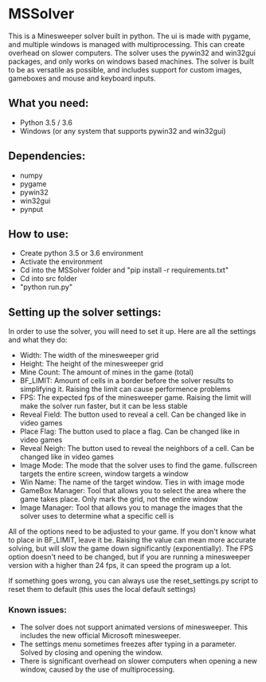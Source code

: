 # MSSolver

This is a Minesweeper solver built in python. The ui is made with pygame, and multiple windows is managed with multiprocessing. This can create overhead on slower computers. The solver uses the pywin32 and win32gui packages, and only works on windows based machines. The solver is built to be as versatile as possible, and includes support for custom images, gameboxes and mouse and keyboard inputs.


## What you need:
* Python 3.5 / 3.6
* Windows (or any system that supports pywin32 and win32gui)


## Dependencies:
* numpy
* pygame
* pywin32
* win32gui
* pynput

## How to use:
* Create python 3.5 or 3.6 environment
* Activate the environment
* Cd into the MSSolver folder and "pip install -r requirements.txt"
* Cd into src folder
* "python run.py"

## Setting up the solver settings:
In order to use the solver, you will need to set it up. Here are all the settings and what they do:
* Width: The width of the minesweeper grid
* Height: The height of the minesweeper grid
* Mine Count: The amount of mines in the game (total)
* BF_LIMIT: Amount of cells in a border before the solver results to simplifying it. Raising the limit can cause performence problems
* FPS: The expected fps of the minesweeper game. Raising the limit will make the solver run faster, but it can be less stable
* Reveal Field: The button used to reveal a cell. Can be changed like in video games
* Place Flag: The button used to place a flag. Can be changed like in video games
* Reveal Neigh: The button used to reveal the neighbors of a cell. Can be changed like in video games
* Image Mode: The mode that the solver uses to find the game. fullscreen targets the entire screen, window targets a window
* Win Name: The name of the target window. Ties in with image mode
* GameBox Manager: Tool that allows you to select the area where the game takes place. Only mark the grid, not the entire window
* Image Manager: Tool that allows you to manage the images that the solver uses to determine what a specific cell is

All of the options need to be adjusted to your game. If you don't know what to place in BF_LIMIT, leave it be. Raising the value can mean more accurate solving, but will slow the game down significantly (exponentially). The FPS option doesn't need to be changed, but if you are running a minesweeper version with a higher than 24 fps, it can speed the program up a lot.

If something goes wrong, you can always use the reset_settings.py script to reset them to default (this uses the local default settings)

### Known issues:
* The solver does not support animated versions of minesweeper. This includes the new official Microsoft minesweeper.
* The settings menu sometimes freezes after typing in a parameter. Solved by closing and opening the window.
* There is significant overhead on slower computers when opening a new window, caused by the use of multiprocessing.
